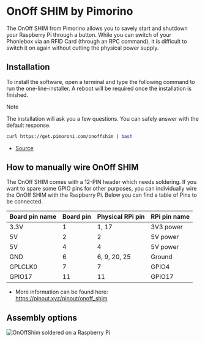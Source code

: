 # OnOff SHIM by Pimorino

The OnOff SHIM from Pimorino allows you to savely start and shutdown your Raspberry Pi through a button. While you can switch of your Phoniebox via an RFID Card (through an RPC command), it is difficult to switch it on again without cutting the physical power supply.

## Installation

To install the software, open a terminal and type the following command to run the one-line-installer. A reboot will be required once the installation is finished.

> [!NOTE]
> The installation will ask you a few questions. You can safely answer with the default response.

```bash
curl https://get.pimoroni.com/onoffshim | bash
```

* [Source](https://shop.pimoroni.com/products/onoff-shim?variant=41102600138)

## How to manually wire OnOff SHIM

The OnOff SHIM comes with a 12-PIN header which needs soldering. If you want to spare some GPIO pins for other purposes, you can individually wire the OnOff SHIM with the Raspberry Pi. Below you can find a table of Pins to be connected.

| Board pin name | Board pin | Physical RPi pin | RPi pin name |
|----------------|-----------|------------------|--------------|
| 3.3V           | 1         | 1, 17            | 3V3 power    |
| 5V             | 2         | 2                | 5V power     |
| 5V             | 4         | 4                | 5V power     |
| GND            | 6         | 6, 9, 20, 25     | Ground       |
| GPLCLK0        | 7         | 7                | GPIO4        |
| GPIO17         | 11        | 11               | GPIO17       |

* More information can be found here: <https://pinout.xyz/pinout/onoff_shim>

## Assembly options

![OnOffShim soldered on a Raspberry Pi](https://cdn.review-images.pimoroni.com/upload-b6276a310ccfbeae93a2d13ec19ab83b-1617096824.jpg?width=640)
